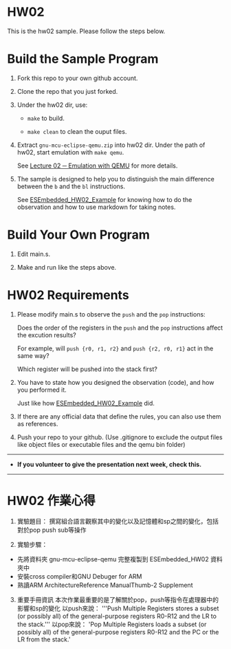 HW02
===
This is the hw02 sample. Please follow the steps below.

# Build the Sample Program

1. Fork this repo to your own github account.

2. Clone the repo that you just forked.

3. Under the hw02 dir, use:

	* `make` to build.

	* `make clean` to clean the ouput files.

4. Extract `gnu-mcu-eclipse-qemu.zip` into hw02 dir. Under the path of hw02, start emulation with `make qemu`.

	See [Lecture 02 ─ Emulation with QEMU] for more details.

5. The sample is designed to help you to distinguish the main difference between the `b` and the `bl` instructions.  

	See [ESEmbedded_HW02_Example] for knowing how to do the observation and how to use markdown for taking notes.

# Build Your Own Program

1. Edit main.s.

2. Make and run like the steps above.

# HW02 Requirements

1. Please modify main.s to observe the `push` and the `pop` instructions:  

	Does the order of the registers in the `push` and the `pop` instructions affect the excution results?  

	For example, will `push {r0, r1, r2}` and `push {r2, r0, r1}` act in the same way?  

	Which register will be pushed into the stack first?

2. You have to state how you designed the observation (code), and how you performed it.  

	Just like how [ESEmbedded_HW02_Example] did.

3. If there are any official data that define the rules, you can also use them as references.

4. Push your repo to your github. (Use .gitignore to exclude the output files like object files or executable files and the qemu bin folder)

[Lecture 02 ─ Emulation with QEMU]: http://www.nc.es.ncku.edu.tw/course/embedded/02/#Emulation-with-QEMU
[ESEmbedded_HW02_Example]: https://github.com/vwxyzjimmy/ESEmbedded_HW02_Example

--------------------

-  **If you volunteer to give the presentation next week, check this.**

--------------------
# HW02 作業心得

1. 實驗題目：
撰寫組合語言觀察其中的變化以及記憶體和sp之間的變化，包括對於pop push sub等操作

2. 實驗步驟：
  - 先將資料夾 gnu-mcu-eclipse-qemu 完整複製到 ESEmbedded_HW02 資料夾中
  - 安裝cross compiler和GNU Debuger for ARM
  - 熟讀ARM ArchitectureReference ManualThumb-2 Supplement
3. 重要手冊資訊
本次作業最重要的是了解關於pop，push等指令在處理器中的影響和sp的變化
以push來說：
'''Push Multiple Registers stores a subset (or possibly all) of the general-purpose registers R0-R12 and the LR to the stack.'''
以pop來說：
'Pop Multiple Registers loads a subset (or possibly all) of the general-purpose registers R0-R12 and the PC or the LR from the stack.'

